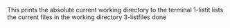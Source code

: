 This prints the absolute current working directory to the terminal
1-listit lists the current files in the working directory
3-listfiles done
